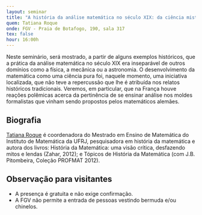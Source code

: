 ```yaml
---
layout: seminar
title: "A história da análise matemática no século XIX: da ciência mista ao saber puro"
quem: Tatiana Roque
onde: FGV - Praia de Botafogo, 190, sala 317
tex: false
hour: 16:00h
---
```


Neste seminário, será mostrado, a partir de alguns exemplos
históricos, que a prática da análise matemática no século XIX era
inseparável de outros domínios como a física, a mecânica ou a
astronomia. O desenvolvimento da matemática como uma ciência pura foi,
naquele momento, uma iniciativa localizada, que não teve a repercussão
que lhe é atribuída nos relatos históricos tradicionais. Veremos, em
particular, que na França houve reações polêmicas acerca da
pertinência de se ensinar análise nos moldes formalistas que vinham
sendo propostos pelos matemáticos alemães.

## Biografia

[Tatiana Roque](http://buscatextual.cnpq.br/buscatextual/visualizacv.do?metodo=apresentar&id=K4784624Z5)
é coordenadora do Mestrado em Ensino de Matemática do Instituto de
Matemática da UFRJ, pesquisadora em história da matemática e autora
dos livros: História da Matemática: uma visão crítica, desfazendo
mitos e lendas (Zahar, 2012); e Tópicos de História da Matemática (com
J.B. Pitombeira, Coleção PROFMAT 2012).

## Observação para visitantes

- A presença é gratuita e não exige confirmação.
- A FGV não permite a entrada de pessoas vestindo bermuda e/ou
  chinelos.
